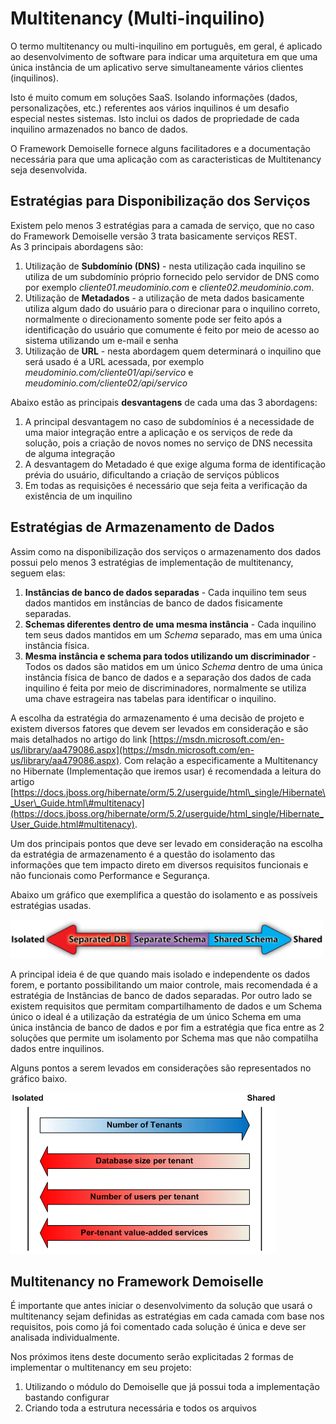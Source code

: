 # Multitenancy \(Multi-inquilino\)

O termo multitenancy ou multi-inquilino em português, em geral, é aplicado ao desenvolvimento de software para indicar uma arquitetura em que uma única instância de um aplicativo serve simultaneamente vários clientes \(inquilinos\).

Isto é muito comum em soluções SaaS. Isolando informações \(dados, personalizações, etc.\) referentes aos vários inquilinos é um desafio especial nestes sistemas. Isto inclui os dados de propriedade de cada inquilino armazenados no banco de dados.

O Framework Demoiselle fornece alguns facilitadores e a documentação necessária para que uma aplicação com as caracteristicas de Multitenancy seja desenvolvida.

## Estratégias para Disponibilização dos Serviços

Existem pelo menos 3 estratégias para a camada de serviço, que no caso do Framework Demoiselle versão 3 trata basicamente serviços REST.  
As 3 principais abordagens são:

1. Utilização de **Subdomínio \(DNS\)** - nesta utilização cada inquilino se utiliza de um subdomínio próprio fornecido pelo servidor de DNS como por exemplo _cliente01.meudominio.com_ e _cliente02.meudominio.com_.
2. Utilização de **Metadados** - a utilização de meta dados basicamente utiliza algum dado do usuário para o direcionar para o inquilino correto, normalmente o direcionamento somente pode ser feito após a identificação do usuário que comumente é feito por meio de acesso ao sistema utilizando um e-mail e senha
3. Utilização de **URL** - nesta abordagem quem determinará o inquilino que será usado é a URL acessada, por exemplo _meudominio.com/cliente01/api/servico_ e _meudominio.com/cliente02/api/servico_

Abaixo estão as principais **desvantagens** de cada uma das 3 abordagens:

1. A principal desvantagem no caso de subdomínios é a necessidade de uma maior integração entre a aplicação e os serviços de rede da solução, pois a criação de novos nomes no serviço de DNS necessita de alguma integração
2. A desvantagem do Metadado é que exige alguma forma de identificação prévia do usuário, dificultando a criação de serviços públicos
3. Em todas as requisições é necessário que seja feita a verificação da existência de um inquilino

## Estratégias de Armazenamento de Dados

Assim como na disponibilização dos serviços o armazenamento dos dados possui pelo menos 3 estratégias de implementação de multitenancy, seguem elas:

1. **Instâncias de banco de dados separadas** - Cada inquilino tem seus dados mantidos em instâncias de banco de dados fisicamente separadas.
2. **Schemas diferentes dentro de uma mesma instância** - Cada inquilino tem seus dados mantidos em um _Schema_ separado, mas em uma única instância física.
3. **Mesma instância e schema para todos utilizando um discriminador** - Todos os dados são matidos em um único _Schema_ dentro de uma única instância física de banco de dados e a separação dos dados de cada inquilino é feita por meio de discriminadores, normalmente se utiliza uma chave estrageira nas tabelas para identificar o inquilino.

A escolha da estratégia do armazenamento é uma decisão de projeto e existem diversos fatores que devem ser levados em consideração e são mais detalhados no artigo do link [https://msdn.microsoft.com/en-us/library/aa479086.aspx](https://msdn.microsoft.com/en-us/library/aa479086.aspx). Com relação a especificamente a Multitenancy no Hibernate \(Implementação que iremos usar\) é recomendada a leitura do artigo [https://docs.jboss.org/hibernate/orm/5.2/userguide/html\_single/Hibernate\_User\_Guide.html\#multitenacy](https://docs.jboss.org/hibernate/orm/5.2/userguide/html_single/Hibernate_User_Guide.html#multitenacy).

Um dos principais pontos que deve ser levado em consideração na escolha da estratégia de armazenamento é a questão do isolamento das informações que tem impacto direto em diversos requisitos funcionais e não funcionais como Performance e Segurança.

Abaixo um gráfico que exemplifica a questão do isolamento e as possíveis estratégias usadas.

![Isolamento2](multitenancy-isolated-vs-shared-02.gif)

A principal ideia é de que quando mais isolado e independente os dados forem, e portanto possibilitando um maior controle, mais recomendada é a estratégia de Instâncias de banco de dados separadas. Por outro lado se existem requisitos que permitam compartilhamento de dados e um Schema único o ideal é a utilização da estratégia de um único Schema em uma única instância de banco de dados e por fim a estratégia que fica entre as 2 soluções que permite um isolamento por Schema mas que não compatilha dados entre inquilinos.

Alguns pontos a serem levados em considerações são representados no gráfico baixo.

![Isolamento](multitenancy-isolated-vs-shared-01.gif)

## Multitenancy no Framework Demoiselle

É importante que antes iniciar o desenvolvimento da solução que usará o multitenancy sejam definidas as estratégias em cada camada com base nos requisitos, pois como já foi comentado cada solução é única e deve ser analisada individualmente.

Nos próximos itens deste documento serão explicitadas 2 formas de implementar o multitenancy em seu projeto:

1. Utilizando o módulo do Demoiselle que já possui toda a implementação bastando configurar
2. Criando toda a estrutura necessária e todos os arquivos



